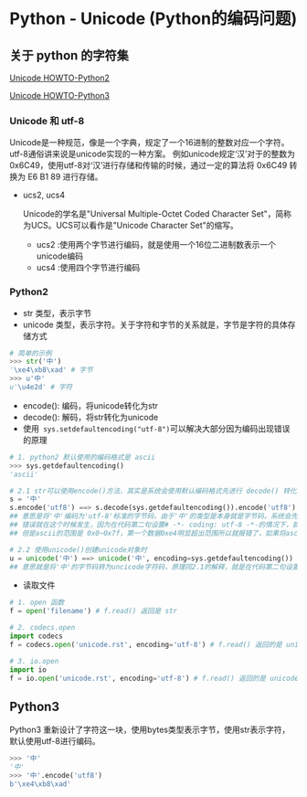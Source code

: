 # Python - Unicode (Python的编码问题)

## 关于 python 的字符集

[Unicode HOWTO-Python2](https://docs.python.org/2.7/howto/unicode.html#python-2-x-s-unicode-support)

[Unicode HOWTO-Python3](https://docs.python.org/3/howto/unicode.html)

### Unicode 和 utf-8
Unicode是一种规范，像是一个字典，规定了一个16进制的整数对应一个字符。utf-8通俗讲来说是unicode实现的一种方案。
例如unicode规定‘汉’对于的整数为0x6C49，使用utf-8对‘汉’进行存储和传输的时候，通过一定的算法将 0x6C49 转换为 E6 B1 89 进行存储。 

- ucs2, ucs4

    Unicode的学名是"Universal Multiple-Octet Coded Character Set"，简称为UCS。UCS可以看作是"Unicode Character Set"的缩写。
    - ucs2 :使用两个字节进行编码，就是使用一个16位二进制数表示一个unicode编码
    - ucs4 :使用四个字节进行编码

### Python2

- str 类型，表示字节
- unicode 类型，表示字符。关于字符和字节的关系就是，字节是字符的具体存储方式

```Python
# 简单的示例
>>> str('中')
'\xe4\xb8\xad' # 字节
>>> u'中' 
u'\u4e2d' # 字符
```

- encode(): 编码，将unicode转化为str
- decode(): 解码，将str转化为unicode
- 使用``` sys.setdefaultencoding("utf-8")```可以解决大部分因为编码出现错误的原理
```Python
# 1. python2 默认使用的编码格式是 ascii
>>> sys.getdefaultencoding()
'ascii'

# 2.1 str可以使用encode()方法，其实是系统会使用默认编码格式先进行 decode() 转化为 unicode 再使用 encode() 进行编码
s = '中'
s.encode('utf8') ==> s.decode(sys.getdefaultencoding()).encode('utf8')
## 意思是将'中'编码为'utf-8'标准的字节码，由于'中'的类型是本身就是字节码，系统会先使用默认的编码格式(ascii)将其先转化为unicode,
## 错误就在这个时候发生，因为在代码第二句设置# -*- coding: utf-8 -*-的情况下，就是将'\xe4\xb8\xad'这份数据使用ascii转为unicode，
## 但是ascii的范围是 0x0~0x7f，第一个数据0xe4明显超出范围所以就报错了，如果将ascii换为utf-8自然就不会报错了。

# 2.2 使用unicode()创建unicode对象时
u = unicode('中') ==> unicode('中', encoding=sys.getdefaultencoding()) 
## 意思就是将'中'的字节码转为uncicode字符码，原理同2.1的解释，就是在代码第二句设置# -*- coding: utf-8 -*-的情况下，就是将'\xe4\xb8\xad'这份数据使用ascii转为unicode
```

- 读取文件
```Python
# 1. open 函数
f = open('filename') # f.read() 返回是 str 

# 2. codecs.open
import codecs
f = codecs.open('unicode.rst', encoding='utf-8') # f.read() 返回的是 unicode

# 3. io.open
import io
f = io.open('unicode.rst', encoding='utf-8') # f.read() 返回的是 unicode
```

## Python3
Python3 重新设计了字符这一块，使用bytes类型表示字节，使用str表示字符，默认使用utf-8进行编码。
``` Python
>>> '中'
'中'
>>> '中'.encode('utf8')
b'\xe4\xb8\xad'
```